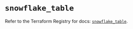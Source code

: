 # `snowflake_table`

Refer to the Terraform Registry for docs: [`snowflake_table`](https://registry.terraform.io/providers/snowflake-labs/snowflake/0.83.1/docs/resources/table).
